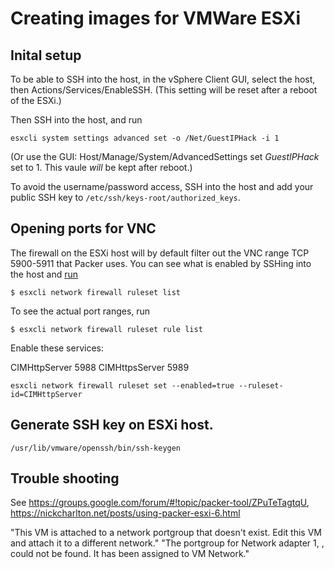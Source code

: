 # Creating images for VMWare ESXi

## Inital setup

To be able to SSH into the host, in the vSphere Client GUI, select the host, then Actions/Services/EnableSSH. (This setting will be reset after a reboot of the ESXi.)

Then SSH into the host, and run

    esxcli system settings advanced set -o /Net/GuestIPHack -i 1

(Or use the GUI: Host/Manage/System/AdvancedSettings set _GuestIPHack_ set to 1. This vaule _will_ be kept after reboot.)

To avoid the username/password access, SSH into the host and add your public SSH key to `/etc/ssh/keys-root/authorized_keys`.

## Opening ports for VNC

The firewall on the ESXi host will by default filter out the VNC range TCP 5900-5911 that Packer uses. You can see what is enabled by SSHing into the host and [run](https://docs.vmware.com/en/VMware-vSphere/6.5/com.vmware.vsphere.security.doc/GUID-7A8BEFC8-BF86-49B5-AE2D-E400AAD81BA3.html)

    $ esxcli network firewall ruleset list

To see the actual port ranges, run

    $ esxcli network firewall ruleset rule list

Enable these services:

CIMHttpServer 5988
CIMHttpsServer 5989

    esxcli network firewall ruleset set --enabled=true --ruleset-id=CIMHttpServer

## Generate SSH key on ESXi host.

    /usr/lib/vmware/openssh/bin/ssh-keygen

## Trouble shooting

See https://groups.google.com/forum/#!topic/packer-tool/ZPuTeTagtqU, https://nickcharlton.net/posts/using-packer-esxi-6.html

"This VM is attached to a network portgroup that doesn't exist. Edit this VM and attach it to a different network."
"The portgroup for Network adapter 1, , could not be found. It has been assigned to VM Network."
